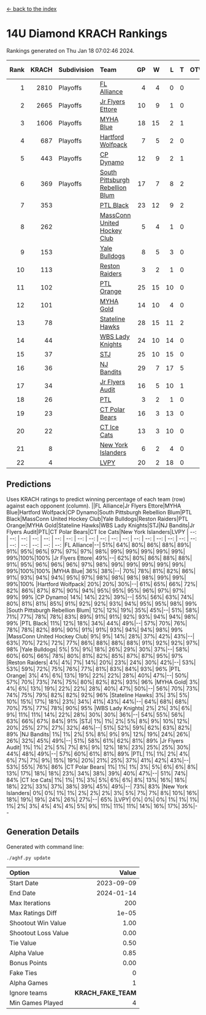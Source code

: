 [<- back to the index](readme.md)
# 14U Diamond KRACH Rankings
Rankings generated on Thu Jan 18 07:02:46 2024.

Rank|KRACH|Subdivision|Team|GP|W|L|T|OTW|OTL|SoS|Exp Wins|Win Diff
---:|---:|:---|:---|---:|---:|---:|---:|---:|---:|---:|---:|---:
1|2810|Playoffs|[FL Alliance](https://gamesheetstats.com/seasons/3663/teams/156905/schedule)|4|4|0|0|0|0|93|4.8|-0.0
2|2665|Playoffs|[Jr Flyers Ettore](https://gamesheetstats.com/seasons/3663/teams/140817/schedule)|10|9|1|0|0|1|357|9.9|0.0
3|1606|Playoffs|[MYHA Blue](https://gamesheetstats.com/seasons/3663/teams/140816/schedule)|18|15|2|1|2|0|353|16.4|0.0
4|687|Playoffs|[Hartford Wolfpack](https://gamesheetstats.com/seasons/3663/teams/140814/schedule)|7|5|2|0|0|1|381|5.9|0.0
5|443|Playoffs|[CP Dynamo](https://gamesheetstats.com/seasons/3663/teams/140823/schedule)|12|9|2|1|0|0|217|10.4|0.0
6|369|Playoffs|[South Pittsburgh Rebellion Blum](https://gamesheetstats.com/seasons/3663/teams/140812/schedule)|17|7|8|2|0|0|932|8.9|0.0
7|353||[PTL Black](https://gamesheetstats.com/seasons/3663/teams/140815/schedule)|23|12|9|2|1|0|779|13.8|-0.0
8|262||[MassConn United Hockey Club](https://gamesheetstats.com/seasons/3663/teams/140810/schedule)|5|4|1|0|0|0|135|4.9|0.0
9|153||[Yale Bulldogs](https://gamesheetstats.com/seasons/3663/teams/156906/schedule)|8|5|3|0|1|0|124|5.9|0.0
10|113||[Reston Raiders](https://gamesheetstats.com/seasons/3663/teams/140829/schedule)|3|2|1|0|0|0|106|2.9|0.0
11|102||[PTL Orange](https://gamesheetstats.com/seasons/3663/teams/140821/schedule)|25|15|10|0|1|1|154|15.9|0.0
12|101||[MYHA Gold](https://gamesheetstats.com/seasons/3663/teams/140824/schedule)|14|10|4|0|0|1|49|10.9|0.0
13|78||[Stateline Hawks](https://gamesheetstats.com/seasons/3663/teams/140813/schedule)|28|15|11|2|1|1|236|16.9|0.0
14|44||[WBS Lady Knights](https://gamesheetstats.com/seasons/3663/teams/140825/schedule)|24|10|14|0|0|0|284|10.9|0.0
15|37||[STJ](https://gamesheetstats.com/seasons/3663/teams/140822/schedule)|25|10|15|0|1|1|191|10.9|0.0
16|36||[NJ Bandits](https://gamesheetstats.com/seasons/3663/teams/140811/schedule)|29|7|17|5|0|0|400|10.4|0.0
17|34||[Jr Flyers Audit](https://gamesheetstats.com/seasons/3663/teams/140819/schedule)|16|5|10|1|0|0|109|6.4|0.0
18|26||[PTL](https://gamesheetstats.com/seasons/3663/teams/140827/schedule)|3|2|1|0|0|0|15|2.9|0.0
19|23||[CT Polar Bears](https://gamesheetstats.com/seasons/3663/teams/140818/schedule)|16|3|13|0|0|0|488|3.9|0.0
20|22||[CT Ice Cats](https://gamesheetstats.com/seasons/3663/teams/140826/schedule)|13|3|10|0|0|1|215|3.9|0.0
21|8||[New York Islanders](https://gamesheetstats.com/seasons/3663/teams/140832/schedule)|6|2|4|0|0|0|30|2.9|0.0
22|4||[LVPY](https://gamesheetstats.com/seasons/3663/teams/140820/schedule)|20|2|18|0|0|0|52|2.9|0.0

## Predictions
Uses KRACH ratings to predict winning percentage of each team (row) against each opponent (column).
||FL Alliance|Jr Flyers Ettore|MYHA Blue|Hartford Wolfpack|CP Dynamo|South Pittsburgh Rebellion Blum|PTL Black|MassConn United Hockey Club|Yale Bulldogs|Reston Raiders|PTL Orange|MYHA Gold|Stateline Hawks|WBS Lady Knights|STJ|NJ Bandits|Jr Flyers Audit|PTL|CT Polar Bears|CT Ice Cats|New York Islanders|LVPY
| --: | --: | --: | --: | --: | --: | --: | --: | --: | --: | --: | --: | --: | --: | --: | --: | --: | --: | --: | --: | --: | --: | --: 
|FL Alliance|--| 51%| 64%| 80%| 86%| 88%| 89%| 91%| 95%| 96%| 97%| 97%| 97%| 98%| 99%| 99%| 99%| 99%| 99%| 99%|100%|100%
|Jr Flyers Ettore| 49%|--| 62%| 80%| 86%| 88%| 88%| 91%| 95%| 96%| 96%| 96%| 97%| 98%| 99%| 99%| 99%| 99%| 99%| 99%|100%|100%
|MYHA Blue| 36%| 38%|--| 70%| 78%| 81%| 82%| 86%| 91%| 93%| 94%| 94%| 95%| 97%| 98%| 98%| 98%| 98%| 99%| 99%| 99%|100%
|Hartford Wolfpack| 20%| 20%| 30%|--| 61%| 65%| 66%| 72%| 82%| 86%| 87%| 87%| 90%| 94%| 95%| 95%| 95%| 96%| 97%| 97%| 99%| 99%
|CP Dynamo| 14%| 14%| 22%| 39%|--| 55%| 56%| 63%| 74%| 80%| 81%| 81%| 85%| 91%| 92%| 92%| 93%| 94%| 95%| 95%| 98%| 99%
|South Pittsburgh Rebellion Blum| 12%| 12%| 19%| 35%| 45%|--| 51%| 58%| 71%| 77%| 78%| 78%| 83%| 89%| 91%| 91%| 92%| 93%| 94%| 94%| 98%| 99%
|PTL Black| 11%| 12%| 18%| 34%| 44%| 49%|--| 57%| 70%| 76%| 78%| 78%| 82%| 89%| 90%| 91%| 91%| 93%| 94%| 94%| 98%| 99%
|MassConn United Hockey Club|  9%|  9%| 14%| 28%| 37%| 42%| 43%|--| 63%| 70%| 72%| 72%| 77%| 86%| 88%| 88%| 88%| 91%| 92%| 92%| 97%| 98%
|Yale Bulldogs|  5%|  5%|  9%| 18%| 26%| 29%| 30%| 37%|--| 58%| 60%| 60%| 66%| 78%| 80%| 81%| 82%| 85%| 87%| 87%| 95%| 97%
|Reston Raiders|  4%|  4%|  7%| 14%| 20%| 23%| 24%| 30%| 42%|--| 53%| 53%| 59%| 72%| 75%| 76%| 77%| 81%| 83%| 84%| 93%| 96%
|PTL Orange|  3%|  4%|  6%| 13%| 19%| 22%| 22%| 28%| 40%| 47%|--| 50%| 57%| 70%| 73%| 74%| 75%| 80%| 82%| 82%| 93%| 96%
|MYHA Gold|  3%|  4%|  6%| 13%| 19%| 22%| 22%| 28%| 40%| 47%| 50%|--| 56%| 70%| 73%| 74%| 75%| 79%| 82%| 82%| 92%| 96%
|Stateline Hawks|  3%|  3%|  5%| 10%| 15%| 17%| 18%| 23%| 34%| 41%| 43%| 44%|--| 64%| 68%| 68%| 70%| 75%| 77%| 78%| 90%| 95%
|WBS Lady Knights|  2%|  2%|  3%|  6%|  9%| 11%| 11%| 14%| 22%| 28%| 30%| 30%| 36%|--| 54%| 55%| 56%| 63%| 66%| 67%| 84%| 91%
|STJ|  1%|  1%|  2%|  5%|  8%|  9%| 10%| 12%| 20%| 25%| 27%| 27%| 32%| 46%|--| 51%| 52%| 59%| 62%| 63%| 82%| 89%
|NJ Bandits|  1%|  1%|  2%|  5%|  8%|  9%|  9%| 12%| 19%| 24%| 26%| 26%| 32%| 45%| 49%|--| 51%| 58%| 61%| 62%| 81%| 89%
|Jr Flyers Audit|  1%|  1%|  2%|  5%|  7%|  8%|  9%| 12%| 18%| 23%| 25%| 25%| 30%| 44%| 48%| 49%|--| 57%| 60%| 61%| 81%| 89%
|PTL|  1%|  1%|  2%|  4%|  6%|  7%|  7%|  9%| 15%| 19%| 20%| 21%| 25%| 37%| 41%| 42%| 43%|--| 53%| 55%| 76%| 86%
|CT Polar Bears|  1%|  1%|  1%|  3%|  5%|  6%|  6%|  8%| 13%| 17%| 18%| 18%| 23%| 34%| 38%| 39%| 40%| 47%|--| 51%| 74%| 84%
|CT Ice Cats|  1%|  1%|  1%|  3%|  5%|  6%|  6%|  8%| 13%| 16%| 18%| 18%| 22%| 33%| 37%| 38%| 39%| 45%| 49%|--| 73%| 83%
|New York Islanders|  0%|  0%|  1%|  1%|  2%|  2%|  2%|  3%|  5%|  7%|  7%|  8%| 10%| 16%| 18%| 19%| 19%| 24%| 26%| 27%|--| 65%
|LVPY|  0%|  0%|  0%|  1%|  1%|  1%|  1%|  2%|  3%|  4%|  4%|  4%|  5%|  9%| 11%| 11%| 11%| 14%| 16%| 17%| 35%|--

## Generation Details

Generated with command line:
```
./aghf.py update
```

| Option | Value |
| :----- | ----: |
| Start Date | 2023-09-09 |
| End Date | 2024-01-14 |
| Max Iterations | 200 |
| Max Ratings Diff | 1e-05 |
| Shootout Win Value | 1.00 |
| Shootout Loss Value | 0.00 |
| Tie Value | 0.50 |
| Alpha Value | 0.85 |
| Bonus Points | 0.00 |
| Fake Ties | 0 |
| Alpha Games | 1 |
| Ignore teams | __KRACH_FAKE_TEAM__ |
| Min Games Played | 4 |


